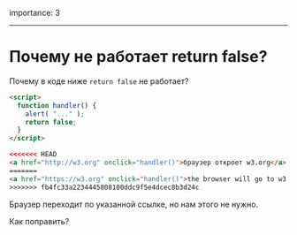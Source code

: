 importance: 3

---

# Почему не работает return false?

Почему в коде ниже `return false` не работает?

```html autorun run
<script>
  function handler() {
    alert( "..." );
    return false;
  }
</script>

<<<<<<< HEAD
<a href="http://w3.org" onclick="handler()">браузер откроет w3.org</a>
=======
<a href="https://w3.org" onclick="handler()">the browser will go to w3.org</a>
>>>>>>> fb4fc33a2234445808100ddc9f5e4dcec8b3d24c
```

Браузер переходит по указанной ссылке, но нам этого не нужно.

Как поправить?
